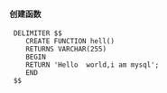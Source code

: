 #### 创建函数
     DELIMITER $$
        CREATE FUNCTION hell()
        RETURNS VARCHAR(255)
        BEGIN
        RETURN 'Hello  world,i am mysql';
        END 
     $$
